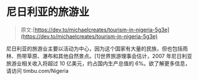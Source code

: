 # 尼日利亚的旅游业

> 原文:[https://dev.to/michaelcreates/tourism-in-nigeria-5g3e](https://dev.to/michaelcreates/tourism-in-nigeria-5g3e)

尼日利亚的旅游业主要以活动为中心，因为这个国家有大量的民族，但也包括雨林、热带草原、瀑布和其他自然景点。[1]世界旅游理事会估计，2007 年尼日利亚旅游业相关收入将超过 10 亿美元，约占国内生产总值的 6%。欲了解更多信息，请访问 timbu.com/Nigeria